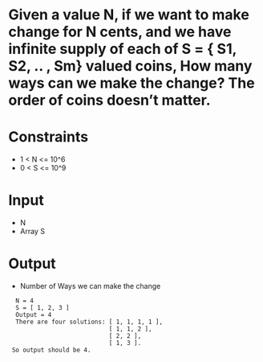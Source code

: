 # Given a value N, if we want to make change for N cents, and we have infinite supply of each of S = { S1, S2, .. , Sm} valued coins, How many ways can we make the change? The order of coins doesn’t matter.

# Constraints
-  1 < N <= 10^6
-  0 < S <= 10^9

# Input
- N
- Array S 

# Output
- Number of Ways we can make the change

```
  N = 4
  S = [ 1, 2, 3 ]
  Output = 4
  There are four solutions: [ 1, 1, 1, 1 ],
                            [ 1, 1, 2 ],
                            [ 2, 2 ],
                            [ 1, 3 ]. 
 So output should be 4. 
```

